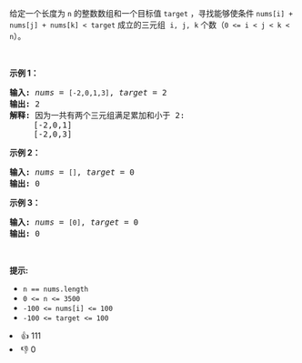 <p>给定一个长度为 <code>n</code> 的整数数组和一个目标值 <code>target</code>&nbsp;，寻找能够使条件&nbsp;<code>nums[i] + nums[j] + nums[k] &lt; target</code>&nbsp;成立的三元组&nbsp; <code>i, j, k</code>&nbsp;个数（<code>0 &lt;= i &lt; j &lt; k &lt; n</code>）。</p>

<p>&nbsp;</p>

<p><strong>示例 1：</strong></p>

<pre>
<strong>输入: </strong><em>nums</em> = <code>[-2,0,1,3]</code>, <em>target</em> = 2
<strong>输出: </strong>2 
<strong>解释: </strong>因为一共有两个三元组满足累加和小于 2:
&nbsp;    [-2,0,1]
     [-2,0,3]
</pre>

<p><strong>示例 2：</strong></p>

<pre>
<strong>输入: </strong><em>nums</em> = <code>[]</code>, <em>target</em> = 0
<strong>输出: </strong>0 </pre>

<p><strong>示例 3：</strong></p>

<pre>
<strong>输入: </strong><em>nums</em> = <code>[0]</code>, <em>target</em> = 0
<strong>输出: </strong>0 </pre>

<p>&nbsp;</p>

<p><strong>提示:</strong></p>

<ul>
	<li><code>n == nums.length</code></li>
	<li><code>0 &lt;= n &lt;= 3500</code></li>
	<li><code>-100 &lt;= nums[i] &lt;= 100</code></li>
	<li><code>-100 &lt;= target &lt;= 100</code></li>
</ul>
<div><li>👍 111</li><li>👎 0</li></div>
